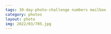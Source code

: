 ```yaml
---
tags: 30-day-photo-challenge numbers mailbox 
category: photos
layout: photo
img: 2022/03/705.jpg
---
```

